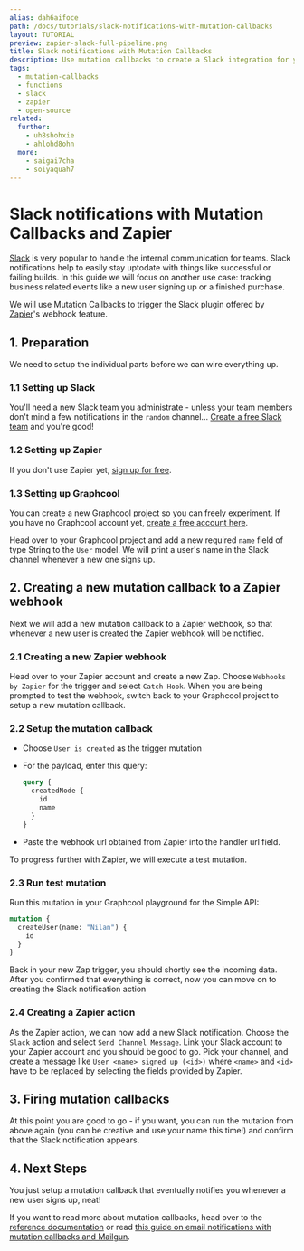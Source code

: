```yaml
---
alias: dah6aifoce
path: /docs/tutorials/slack-notifications-with-mutation-callbacks
layout: TUTORIAL
preview: zapier-slack-full-pipeline.png
title: Slack notifications with Mutation Callbacks
description: Use mutation callbacks to create a Slack integration for your GraphQL server and get Slack notifications whenever a certain mutation is executed.
tags:
  - mutation-callbacks
  - functions
  - slack
  - zapier
  - open-source
related:
  further:
    - uh8shohxie
    - ahlohd8ohn
  more:
    - saigai7cha
    - soiyaquah7
---
```


# Slack notifications with Mutation Callbacks and Zapier

[Slack](https://slack.com/) is very popular to handle the internal communication for teams. Slack notifications help to easily stay uptodate with things like successful or failing builds. In this guide we will focus on another use case: tracking business related events like a new user signing up or a finished purchase.

We will use Mutation Callbacks to trigger the Slack plugin offered by [Zapier](https://zapier.com/)'s webhook feature.

## 1. Preparation

We need to setup the individual parts before we can wire everything up.

### 1.1 Setting up Slack

You'll need a new Slack team you administrate - unless your team members don't mind a few notifications in the `random` channel... [Create a free Slack team](https://slack.com/create) and you're good!

### 1.2 Setting up Zapier

If you don't use Zapier yet, [sign up for free](https://zapier.com/sign-up/).

### 1.3 Setting up Graphcool

You can create a new Graphcool project so you can freely experiment. If you have no Graphcool account yet, [create a free account here](https://graph.cool).

Head over to your Graphcool project and add a new required `name` field of type String to the `User` model. We will print a user's name in the Slack channel whenever a new one signs up.

## 2. Creating a new mutation callback to a Zapier webhook

Next we will add a new mutation callback to a Zapier webhook, so that whenever a new user is created the Zapier webhook will be notified.

### 2.1 Creating a new Zapier webhook

Head over to your Zapier account and create a new Zap. Choose `Webhooks by Zapier` for the trigger and select `Catch Hook`. When you are being prompted to test the webhook, switch back to your Graphcool project to setup a new mutation callback.

### 2.2 Setup the mutation callback

* Choose `User is created` as the trigger mutation
* For the payload, enter this query:

    ```graphql
    query {
      createdNode {
        id
        name
      }
    }
    ```
* Paste the webhook url obtained from Zapier into the handler url field.

To progress further with Zapier, we will execute a test mutation.

### 2.3 Run test mutation

Run this mutation in your Graphcool playground for the Simple API:

```graphql
mutation {
  createUser(name: "Nilan") {
    id
  }
}
```

Back in your new Zap trigger, you should shortly see the incoming data. After you confirmed that everything is correct, now you can move on to creating the Slack notification action

### 2.4 Creating a Zapier action

As the Zapier action, we can now add a new Slack notification. Choose the `Slack` action and select `Send Channel Message`. Link your Slack account to your Zapier account and you should be good to go. Pick your channel, and create a message like `User <name> signed up (<id>)` where `<name>` and `<id>` have to be replaced by selecting the fields provided by Zapier.

## 3. Firing mutation callbacks

At this point you are good to go - if you want, you can run the mutation from above again (you can be creative and use your name this time!) and confirm that the Slack notification appears.

## 4. Next Steps

You just setup a mutation callback that eventually notifies you whenever a new user signs up, neat!

 If you want to read more about mutation callbacks, head over to the [reference documentation](!alias-ahlohd8ohn) or read [this guide on email notifications with mutation callbacks and Mailgun](!alias-saigai7cha.md).
